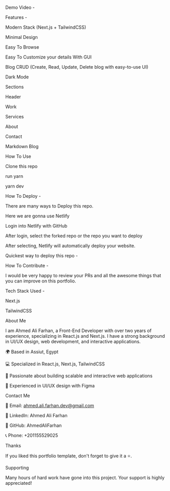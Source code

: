 Demo Video -

Features -

Modern Stack (Next.js + TailwindCSS)

Minimal Design

Easy To Browse

Easy To Customize your details With GUI

Blog CRUD (Create, Read, Update, Delete blog with easy-to-use UI)

Dark Mode

Sections

Header

Work

Services

About

Contact

Markdown Blog

How To Use

Clone this repo

run yarn

yarn dev

How To Deploy -

There are many ways to Deploy this repo.

Here we are gonna use Netlify

Login into Netlify with GitHub

After login, select the forked repo or the repo you want to deploy

After selecting, Netlify will automatically deploy your website.

Quickest way to deploy this repo -

How To Contribute -

I would be very happy to review your PRs and all the awesome things that you can improve on this portfolio.

Tech Stack Used -

Next.js

TailwindCSS

About Me

I am Ahmed Ali Farhan, a Front-End Developer with over two years of experience, specializing in React.js and Next.js. I have a strong background in UI/UX design, web development, and interactive applications.

🌍 Based in Assiut, Egypt

💻 Specialized in React.js, Next.js, TailwindCSS

🚀 Passionate about building scalable and interactive web applications

🎨 Experienced in UI/UX design with Figma

Contact Me

📩 Email: ahmed.ali.farhan.dev@gmail.com

🔗 LinkedIn: Ahmed Ali Farhan

💼 GitHub: AhmedAliFarhan

📞 Phone: +201155529025

Thanks

If you liked this portfolio template, don't forget to give it a ⭐.

Supporting

Many hours of hard work have gone into this project. Your support is highly appreciated!
